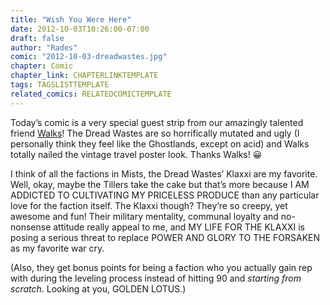 ```yaml
---
title: "Wish You Were Here"
date: 2012-10-03T10:26:00-07:00
draft: false
author: "Rades"
comic: "2012-10-03-dreadwastes.jpg"
chapter: Comic
chapter_link: CHAPTERLINKTEMPLATE
tags: TAGSLISTTEMPLATE
related_comics: RELATEDCOMICTEMPLATE
---
```


Today’s comic is a very special guest strip from our amazingly talented friend [Walks](https://twitter.com/walkstweets)! The Dread Wastes are so horrifically mutated and ugly (I personally think they feel like the Ghostlands, except on acid) and Walks totally nailed the vintage travel poster look. Thanks Walks! 😀


I think of all the factions in Mists, the Dread Wastes’ Klaxxi are my favorite. Well, okay, maybe the Tillers take the cake but that’s more because I AM ADDICTED TO CULTIVATING MY PRICELESS PRODUCE than any particular love for the faction itself. The Klaxxi though? They’re so creepy, yet awesome and fun! Their military mentality, communal loyalty and no-nonsense attitude really appeal to me, and MY LIFE FOR THE KLAXXI is posing a serious threat to replace POWER AND GLORY TO THE FORSAKEN as my favorite war cry. 


(Also, they get bonus points for being a faction who you actually gain rep with during the leveling process instead of hitting 90 and *starting from scratch*. Looking at you, GOLDEN LOTUS.)

